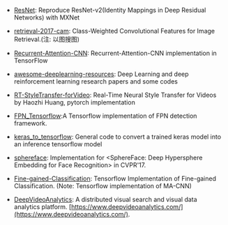 - [ResNet](https://github.com/tornadomeet/ResNet): Reproduce ResNet-v2(Identity Mappings in Deep Residual Networks) with MXNet

- [retrieval-2017-cam](https://github.com/imatge-upc/retrieval-2017-cam): Class-Weighted Convolutional Features for Image Retrieval.(注: 以图搜图)

- [Recurrent-Attention-CNN](https://github.com/Michael-Jing/Recurrent-Attention-CNN): Recurrent-Attention-CNN implementation in TensorFlow

- [awesome-deeplearning-resources](https://github.com/endymecy/awesome-deeplearning-resources): Deep Learning and deep reinforcement learning research papers and some codes

- [RT-StyleTransfer-forVideo](https://github.com/curaai/RT-StyleTransfer-forVideo): Real-Time Neural Style Transfer for Videos by Haozhi Huang, pytorch implementation

- [FPN_Tensorflow](https://github.com/yangxue0827/FPN_Tensorflow):A Tensorflow implementation of FPN detection framework. 

- [keras_to_tensorflow](https://github.com/amir-abdi/keras_to_tensorflow): General code to convert a trained keras model into an inference tensorflow model

- [sphereface](https://github.com/wy1iu/sphereface): Implementation for <SphereFace: Deep Hypersphere Embedding for Face Recognition> in CVPR'17.

- [Fine-gained-Classification](https://github.com/wanzysky/Fine-gained-Classification): Tensorflow Implementation of Fine-gained Classification. (Note: Tensorflow implementation of MA-CNN)

- [DeepVideoAnalytics](https://github.com/AKSHAYUBHAT/DeepVideoAnalytics): A distributed visual search and visual data analytics platform. [https://www.deepvideoanalytics.com/](https://www.deepvideoanalytics.com/).

